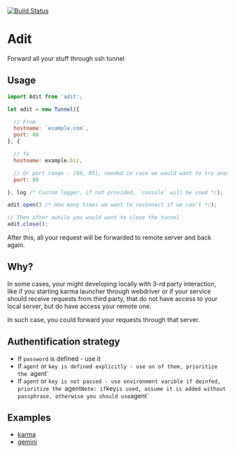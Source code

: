 [![Build Status](https://travis-ci.org/adit/karma-webdriver-over-ssh-launcher.svg?branch=master)](https://travis-ci.org/adit/karma-webdriver-over-ssh-launcher)

Adit
========================

Forward all your stuff through ssh tunnel

## Usage

```js
import Adit from 'adit';

let adit = new Tunnel({

  // From
  hostname: `example.com`,
  port: 80
}, {

  // To
  hostname: example.biz,

  // Or port range - [80, 85], needed in case we would want to try another port if first one fails
  port: 80

}, log /* Custom logger, if not provided, `console` will be used */);

adit.open(3 /* How many times we want to reconnect if we can't */);

// Then after awhile you would want to close the tunnel
adit.close();
```

After this, all your request will be forwarded to remote server and back again.

## Why?
In some cases, your might developing locally with 3-rd party interaction, like if you starting karma launcher through webdriver or if your service should receive requests from third party, that do not have access to your local server, but do have access your remote one.

In such case, you could forward your requests through that server.

## Authentification strategy
* If `password` is defined - use it
* If `agent` or `key is defined explicitly - use on of them, prioritize the `agent`
* If `agent` or `key is not passed - use environment varible if deinfed, prioritize the `agent`
Note: if `key` is used, assume it is added without passphrase, otherwise you should use `agent`

## Examples
* [karma](https://github.com/markelog/karma-webdriver-over-ssh-launcher)
* [gemini](https://github.com/gemini-testing/gemini-tunnel)
